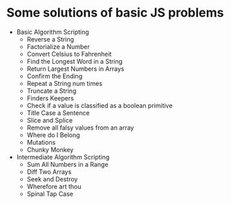 # Some solutions of basic JS problems
* Basic Algorithm Scripting
  * Reverse a String
  * Factorialize a Number
  * Convert Celsius to Fahrenheit
  * Find the Longest Word in a String
  * Return Largest Numbers in Arrays
  * Confirm the Ending
  * Repeat a String num times
  * Truncate a String
  * Finders Keepers
  * Check if a value is classified as a boolean primitive
  * Title Case a Sentence
  * Slice and Splice
  * Remove all falsy values from an array
  * Where do I Belong
  * Mutations
  * Chunky Monkey
* Intermediate Algorithm Scripting
  * Sum All Numbers in a Range
  * Diff Two Arrays
  * Seek and Destroy
  * Wherefore art thou
  * Spinal Tap Case